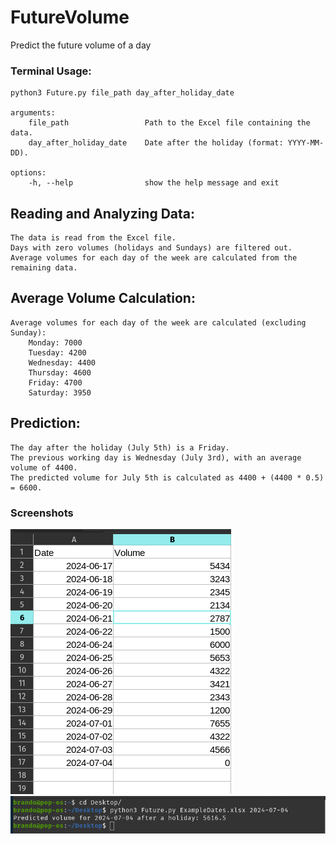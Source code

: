# FutureVolume
Predict the future volume of a day

### Terminal Usage:

    python3 Future.py file_path day_after_holiday_date
    
    arguments:
        file_path                 Path to the Excel file containing the data.
        day_after_holiday_date    Date after the holiday (format: YYYY-MM-DD).
        
    options: 
        -h, --help                show the help message and exit

## Reading and Analyzing Data:

    The data is read from the Excel file.
    Days with zero volumes (holidays and Sundays) are filtered out.
    Average volumes for each day of the week are calculated from the remaining data.

## Average Volume Calculation:

    Average volumes for each day of the week are calculated (excluding Sunday):
        Monday: 7000
        Tuesday: 4200
        Wednesday: 4400
        Thursday: 4600
        Friday: 4700
        Saturday: 3950

## Prediction:

    The day after the holiday (July 5th) is a Friday.
    The previous working day is Wednesday (July 3rd), with an average volume of 4400.
    The predicted volume for July 5th is calculated as 4400 + (4400 * 0.5) = 6600.

### Screenshots
![Example of an excel sheet layout](https://github.com/BrandoTheDev/FutureVolume/blob/main/Screenshot%20from%202024-06-19%2023-27-54.png)
![Running the script in terminal](https://github.com/BrandoTheDev/FutureVolume/blob/main/Screenshot%20from%202024-06-19%2023-26-41.png)
